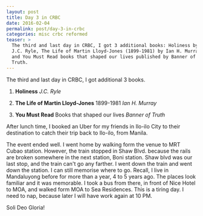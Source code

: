 ```yaml
---
layout: post
title: Day 3 in CRBC
date: 2016-02-04
permalink: post/day-3-in-crbc
categories: misc crbc reformed
teaser: >
  The third and last day in CRBC, I got 3 additional books: Holiness by
  J.C. Ryle, The Life of Martin Lloyd-Jones (1899-1981) by Ian H. Murray,
  and You Must Read books that shaped our lives published by Banner of
  Truth.
---
```


The third and last day in CRBC, I got additional 3 books.
<br>

1.  **Holiness**
    *J.C. Ryle*
    <br>

2.  **The Life of Martin Lloyd-Jones**
    1899-1981
    *Ian H. Murray*
    <br>

3.  **You Must Read**
    Books that shaped our lives
    *Banner of Truth*
    <br>

After lunch time, I booked an Uber for my friends in Ilo-ilo City to their destination to catch their trip back to Ilo-ilo, from Manila.

The event ended well.  I went home by walking form the venue to MRT Cubao station.  However, the train stopped in Shaw Blvd. because the rails are broken somewhere in the next station, Boni station.  Shaw blvd was our last stop, and the train can't go any farther.  I went down the train and went down the station.  I can still memorise where to go.  Recall, I live in Mandaluyong before for more than a year, 4 to 5 years ago.  The places look familiar and it was memorable.  I took a bus from there, in front of Nice Hotel to MOA, and walked form MOA to Sea Residences.  This is a tiring day.  I need to nap, because later I will have work again at 10 PM.

Soli Deo Gloria!
